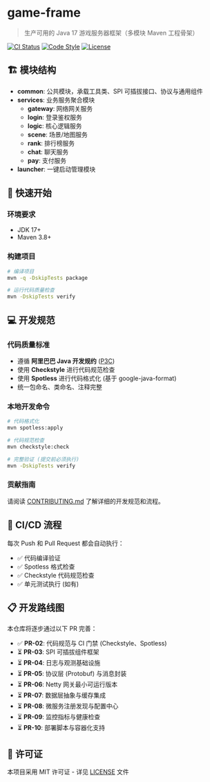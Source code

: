 # game-frame

> 生产可用的 Java 17 游戏服务器框架（多模块 Maven 工程骨架）

[![CI Status](https://github.com/liuxiao2015/game_frame/workflows/CI%20-%20Code%20Quality%20&%20Build/badge.svg)](https://github.com/liuxiao2015/game_frame/actions)
[![Code Style](https://img.shields.io/badge/code%20style-alibaba-brightgreen.svg)](https://github.com/alibaba/p3c)
[![License](https://img.shields.io/badge/license-MIT-blue.svg)](LICENSE)

## 🏗️ 模块结构

- **common**: 公共模块，承载工具类、SPI 可插拔接口、协议与通用组件
- **services**: 业务服务聚合模块
  - **gateway**: 网络网关服务
  - **login**: 登录鉴权服务
  - **logic**: 核心逻辑服务
  - **scene**: 场景/地图服务
  - **rank**: 排行榜服务
  - **chat**: 聊天服务
  - **pay**: 支付服务
- **launcher**: 一键启动管理模块

## 🚀 快速开始

### 环境要求
- JDK 17+
- Maven 3.8+

### 构建项目
```bash
# 编译项目
mvn -q -DskipTests package

# 运行代码质量检查
mvn -DskipTests verify
```

## 💻 开发规范

### 代码质量标准
- 遵循 **阿里巴巴 Java 开发规约** ([P3C](https://github.com/alibaba/p3c))
- 使用 **Checkstyle** 进行代码规范检查
- 使用 **Spotless** 进行代码格式化 (基于 google-java-format)
- 统一包命名、类命名、注释完整

### 本地开发命令
```bash
# 代码格式化
mvn spotless:apply

# 代码规范检查
mvn checkstyle:check

# 完整验证 (提交前必须执行)
mvn -DskipTests verify
```

### 贡献指南
请阅读 [CONTRIBUTING.md](CONTRIBUTING.md) 了解详细的开发规范和流程。

## 🔄 CI/CD 流程

每次 Push 和 Pull Request 都会自动执行：
- ✅ 代码编译验证
- ✅ Spotless 格式检查
- ✅ Checkstyle 代码规范检查
- ✅ 单元测试执行 (如有)

## 📋 开发路线图

本仓库将逐步通过以下 PR 完善：
- ✅ **PR-02**: 代码规范与 CI 门禁 (Checkstyle、Spotless)
- ⏳ **PR-03**: SPI 可插拔组件框架
- ⏳ **PR-04**: 日志与观测基础设施
- ⏳ **PR-05**: 协议层 (Protobuf) 与消息封装
- ⏳ **PR-06**: Netty 网关最小可运行版本
- ⏳ **PR-07**: 数据层抽象与缓存集成
- ⏳ **PR-08**: 微服务注册发现与配置中心
- ⏳ **PR-09**: 监控指标与健康检查
- ⏳ **PR-10**: 部署脚本与容器化支持

## 📄 许可证

本项目采用 MIT 许可证 - 详见 [LICENSE](LICENSE) 文件
